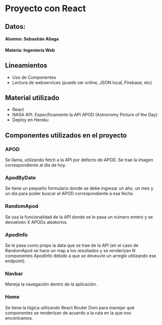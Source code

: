 # Proyecto con React
## Datos:
#### Alumno: Sebastián Aliaga
#### Materia: Ingeniería Web 

## Lineamientos
* Uso de Componentes
* Lectura de webservices (puede ser online, JSON local, Firebase, etc)

## Material utilizado
- React
- NASA API. Específicamente la API APOD (Astronomy Picture of the Day)
- Deploy en Heroku

## Componentes utilizados en el proyecto 
### APOD
Se llama, utilizando fetch a la API por defecto de APOD. Se trae la imagen correspondiente al día de hoy. 

### ApodByDate
Se tiene un pequeño formulario donde se debe ingresar un año, un mes y un día para poder buscar el APOD correspondiente a esa fecha. 

### RandomApod 
Se usa la funcionalidad de la API donde se le pasa un número entero y se devuelven X APODs aleatorios. 

### ApodInfo 
Se le pasa como props la data que se trae de la API (en el caso de RandomApod se hace un map a los resultados y se renderizan N componentes ApodInfo debido a que se deveuvle un arreglo utilizando ese endpoint). 

### Navbar 
Maneja la navegación dentro de la aplicación. 

### Home 
Se tiene la lógica utilizando React Router Dom para manejar qué componentes se renderizan de acuerdo a la ruta en la que nos encontramos. 
